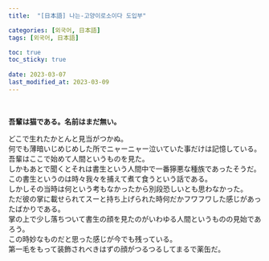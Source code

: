 ```yaml
---
title:  "[日本語] 나는-고양이로소이다 도입부"

categories: [외국어, 日本語]
tags: [외국어, 日本語]

toc: true
toc_sticky: true
 
date: 2023-03-07
last_modified_at: 2023-03-09
---
```


<br>

**吾輩は猫である。名前はまだ無い。**  

どこで生れたかとんと見当がつかぬ。  
何でも薄暗いじめじめした所でニャーニャー泣いていた事だけは記憶している。  
吾輩はここで始めて人間というものを見た。  
しかもあとで聞くとそれは書生という人間中で一番獰悪な種族であったそうだ。  
この書生というのは時々我々を捕えて煮て食うという話である。  
しかしその当時は何という考もなかったから別段恐しいとも思わなかった。  
ただ彼の掌に載せられてスーと持ち上げられた時何だかフワフワした感じがあったばかりである。  
掌の上で少し落ちついて書生の顔を見たのがいわゆる人間というものの見始であろう。  
この時妙なものだと思った感じが今でも残っている。  
第一毛をもって装飾されべきはずの顔がつるつるしてまるで薬缶だ。  

<br>
<br>
<br>
